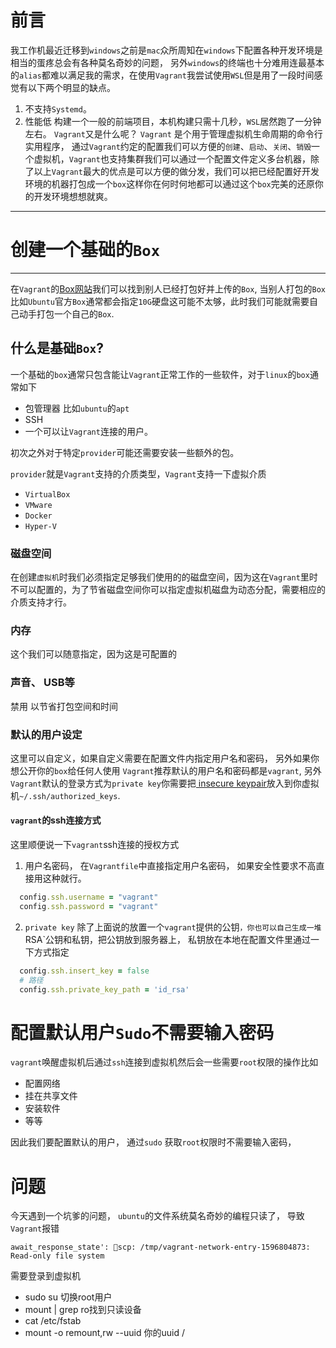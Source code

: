 # 前言

我工作机最近迁移到`windows`之前是`mac`众所周知在`windows`下配置各种开发环境是相当的蛋疼总会有各种莫名奇妙的问题， 另外`windows`的终端也十分难用连最基本的`alias`都难以满足我的需求，在使用`Vagrant`我尝试使用`WSL`但是用了一段时间感觉有以下两个明显的缺点。
1. 不支持`Systemd`。
2. 性能低 构建一个一般的前端项目，本机构建只需十几秒，`WSL`居然跑了一分钟左右。
`Vagrant`又是什么呢？
`Vagrant` 是个用于管理虚拟机生命周期的命令行实用程序， 通过`Vagrant`约定的配置我们可以方便的`创建`、`启动`、`关闭`、`销毁`一个虚拟机，`Vagrant`也支持集群我们可以通过一个配置文件定义多台机器，除了以上`Vagrant`最大的优点是可以方便的做分发，我们可以把已经配置好开发环境的机器打包成一个`box`这样你在何时何地都可以通过这个`box`完美的还原你的开发环境想想就爽。
****
# 创建一个基础的`Box`
****
在`Vagrant`的[Box网站](https://app.vagrantup.com/boxes/search)我们可以找到别人已经打包好并上传的`Box`, 当别人打包的`Box`比如`Ubuntu`官方`Box`通常都会指定`10G`硬盘这可能不太够，此时我们可能就需要自己动手打包一个自己的`Box`.

## 什么是基础`Box`?

一个基础的`box`通常只包含能让`Vagrant`正常工作的一些软件，对于`linux`的`box`通常如下

* 包管理器 比如`ubuntu`的`apt`
* SSH
* 一个可以让`Vagrant`连接的用户。

初次之外对于特定`provider`可能还需要安装一些额外的包。

`provider`就是`Vagrant`支持的介质类型，`Vagrant`支持一下虚拟介质

* `VirtualBox`
* `VMware`
* `Docker`
* `Hyper-V`

### 磁盘空间

在创建`虚拟机`时我们必须指定足够我们使用的的磁盘空间，因为这在`Vagrant`里时不可以配置的，为了节省磁盘空间你可以指定虚拟机磁盘为动态分配，需要相应的介质支持才行。

### 内存

这个我们可以随意指定，因为这是可配置的

### 声音、 USB等

禁用 以节省打包空间和时间

### 默认的用户设定

这里可以自定义，如果自定义需要在配置文件内指定用户名和密码， 另外如果你想公开你的`box`给任何人使用 `Vagrant`推荐默认的用户名和密码都是`vagrant`, 另外`Vagrant`默认的登录方式为`private key`你需要把[ insecure keypair](https://github.com/hashicorp/vagrant/tree/master/keys)放入到你虚拟机`~/.ssh/authorized_keys`.

#### `vagrant`的ssh连接方式

这里顺便说一下`vagrant`ssh连接的授权方式
1. 用户名密码， 在`Vagrantfile`中直接指定用户名密码， 如果安全性要求不高直接用这种就行。
  
~~~ruby
  config.ssh.username = "vagrant"
  config.ssh.password = "vagrant"
~~~
2. `private key` 除了上面说的放置一个`vagrant`提供的公钥`，你也可以自己生成一堆`RSA`公钥和私钥，把公钥放到服务器上， 私钥放在本地在配置文件里通过一下方式指定

~~~ruby
  config.ssh.insert_key = false
  # 路径
  config.ssh.private_key_path = 'id_rsa'
~~~

# 配置默认用户`Sudo`不需要输入密码

`vagrant`唤醒虚拟机后通过`ssh`连接到虚拟机然后会一些需要`root`权限的操作比如

* 配置网络
* 挂在共享文件
* 安装软件
* 等等

因此我们要配置默认的用户， 通过`sudo` 获取`root`权限时不需要输入密码，
# 问题

今天遇到一个坑爹的问题， `ubuntu`的文件系统莫名奇妙的编程只读了， 导致`Vagrant`报错 

~~~
await_response_state': scp: /tmp/vagrant-network-entry-1596804873: Read-only file system
~~~

需要登录到虚拟机
* sudo su 切换root用户
* mount | grep ro找到只读设备
* cat /etc/fstab 
* mount -o remount,rw --uuid 你的uuid /
